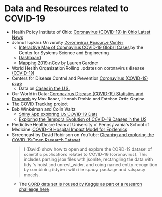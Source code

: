 # Data and Resources related to COVID-19

- Health Policy Institute of Ohio: [Coronavirus (COVID-19) in Ohio Latest News](https://www.healthpolicyohio.org/coronavirus-covid-19-in-ohio/)
- Johns Hopkins University [Coronavirus Resource Center](https://coronavirus.jhu.edu/)
    - [Interactive Map of Coronavirus COVID-19 Global Cases](https://coronavirus.jhu.edu/map.html) by the Center for Systems Science and Engineering
    - [Dashboard](https://www.arcgis.com/apps/opsdashboard/index.html#/bda7594740fd40299423467b48e9ecf6)
    - [Mapping 2019-nCov](https://systems.jhu.edu/research/public-health/ncov/) by Lauren Gardner
- World Health Organization [Rolling updates on coronavirus disease (COVID-19)](https://www.who.int/emergencies/diseases/novel-coronavirus-2019/events-as-they-happen)
- Centers for Disease Control and Prevention [Coronavirus (COVID-19) page](https://www.cdc.gov/coronavirus/2019-ncov/index.html)
    - Data on [Cases in the U.S.](https://www.cdc.gov/coronavirus/2019-ncov/cases-updates/cases-in-us.html)
- Our World in Data: [Coronavirus Disease (COVID-19) Statistics and Research](https://ourworldindata.org/coronavirus) by Max Roser, Hannah Ritchie and Esteban Ortiz-Ospina
- [The COVID Tracking project](https://covidtracking.com/)
- Bob Winkelman and Colin Waltz
    - [Shiny App exploring US COVID-19 Data](https://rdwinkelman.shinyapps.io/US_COVID_Explorer/)
    - [Exploring the Temporal Evolution of COVID-19 Caases in the US](https://rpubs.com/rdwinkelman/covid19_us_spread_gif)
- Predictive Healthcare team at University of Pennsylvania's School of Medicine: [COVID-19 Hospital Impact Model for Epidemics](http://penn-chime.phl.io/)
- Screencast by David Robinson on YouTube: [Cleaning and exploring the COVID-19 Open Research Dataset](https://www.youtube.com/watch?v=-5HYdBq_PTM)
    > I (David) show how to open and explore the CORD-19 dataset of scientific publications related to COVID-19 (coronavirus). This includes parsing json files with jsonlite, rectangling the data with tidyr's hoist and unnest_wider, and doing named entity recognition by combining tidytext with the spacyr package and scispacy models.
    - The [CORD data set is housed by Kaggle as part of a research challenge here](https://www.kaggle.com/allen-institute-for-ai/CORD-19-research-challenge).
